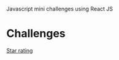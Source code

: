 Javascript mini challenges using React JS

# Challenges
[Star rating](https://rakeshnayak360.github.io/mini-challenges/#/star-rating)
